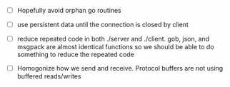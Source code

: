 
 - [ ] Hopefully avoid orphan go routines
 - [ ] use persistent data until the connection is closed by client
 - [ ] reduce repeated code in both ./server and ./client. gob, json, and msgpack are almost identical functions so we should be able to do something to reduce the repeated code
 - [ ] Homogonize how we send and receive. Protocol buffers are not using buffered reads/writes

